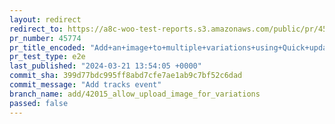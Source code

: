```yaml
---
layout: redirect
redirect_to: https://a8c-woo-test-reports.s3.amazonaws.com/public/pr/45774/e2e/index.html
pr_number: 45774
pr_title_encoded: "Add+an+image+to+multiple+variations+using+Quick+updates"
pr_test_type: e2e
last_published: "2024-03-21 13:54:05 +0000"
commit_sha: 399d77bdc995ff8abd7cfe7ae1ab9c7bf52c6dad
commit_message: "Add tracks event"
branch_name: add/42015_allow_upload_image_for_variations
passed: false
---
```

